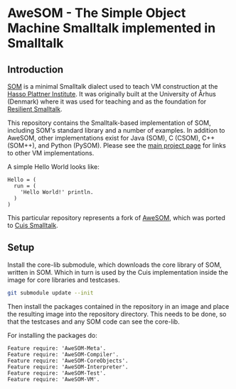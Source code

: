 # AweSOM - The Simple Object Machine Smalltalk implemented in Smalltalk

## Introduction

[SOM] is a minimal Smalltalk dialect used to teach VM construction at the [Hasso
Plattner Institute][HPI]. It was originally built at the University of Århus
(Denmark) where it was used for teaching and as the foundation for [Resilient
Smalltalk][RS].

This repository contains the Smalltalk-based implementation of SOM, including
SOM's standard library and a number of examples. In addition to AweSOM, other
implementations exist for Java (SOM), C (CSOM), C++ (SOM++), and Python
(PySOM). Please see the [main project page][SOM] for links to other VM
implementations.

A simple Hello World looks like:

```Smalltalk
Hello = (
  run = (
    'Hello World!' println.
  )
)
```

This particular repository represents a fork of [AweSOM][AweSOM], which
was ported to [Cuis Smalltalk][Cuis].

## Setup

Install the core-lib submodule, which downloads the core library
of SOM, written in SOM. Which in turn is used by the Cuis implementation
inside the image for core libraries and testcases.

```Bash
git submodule update --init
```

Then install the packages contained in the repository in an image
and place the resulting image into the repository directory. This
needs to be done, so that the testcases and any SOM code can see
the core-lib.

For installing the packages do:

```Smalltalk
Feature require: 'AweSOM-Meta'.
Feature require: 'AweSOM-Compiler'.
Feature require: 'AweSOM-CoreObjects'.
Feature require: 'AweSOM-Interpreter'.
Feature require: 'AweSOM-Test'.
Feature require: 'AweSOM-VM'.
```

 [Cuis]: https://github.com/Cuis-Smalltalk/Cuis-Smalltalk-Dev
 [AweSOM]: https://github.com/SOM-st/AweSOM
 [SOM]:    https://som-st.github.io/
 [HPI]:    http://www.hpi.uni-potsdam.de/hirschfeld/projects/som/
 [RS]:     http://dx.doi.org/10.1016/j.cl.2005.02.003
 [Pharo]:  https://pharo.org/
